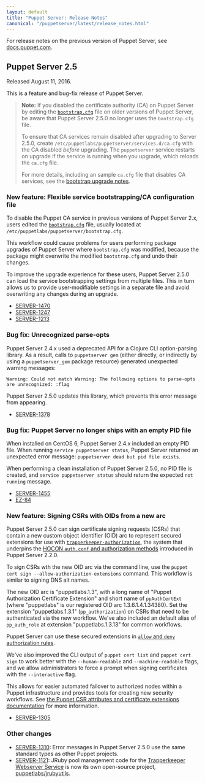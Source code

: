 ```yaml
---
layout: default
title: "Puppet Server: Release Notes"
canonical: "/puppetserver/latest/release_notes.html"
---
```


[Trapperkeeper]: https://github.com/puppetlabs/trapperkeeper
[service bootstrapping]: ./configuration.markdown#service-bootstrapping
[auth.conf]: ./config_file_auth.markdown

For release notes on the previous version of Puppet Server, see [docs.puppet.com](https://docs.puppet.com/puppetserver/2.4/release_notes.html).

## Puppet Server 2.5

Released August 11, 2016.

This is a feature and bug-fix release of Puppet Server.

> **Note:** If you disabled the certificate authority (CA) on Puppet Server by editing the [`bootstrap.cfg`][service bootstrapping] file on older versions of Puppet Server, be aware that Puppet Server 2.5.0 no longer uses the `bootstrap.cfg` file.
>
> To ensure that CA services remain disabled after upgrading to Server 2.5.0, create `/etc/puppetlabs/puppetserver/services.d/ca.cfg` with the CA disabled *before* upgrading. The `puppetserver` service restarts on upgrade if the service is running when you upgrade, which reloads the `ca.cfg` file.
>
> For more details, including an sample `ca.cfg` file that disables CA services, see the [bootstrap upgrade notes](./bootstrap_upgrade_notes.markdown).

### New feature: Flexible service bootstrapping/CA configuration file

To disable the Puppet CA service in previous versions of Puppet Server 2.x, users edited the [`bootstrap.cfg`][service bootstrapping] file, usually located at `/etc/puppetlabs/puppetserver/bootstrap.cfg`.

This workflow could cause problems for users performing package upgrades of Puppet Server where `bootstrap.cfg` was modified, because the package might overwrite the modified `bootstrap.cfg` and undo their changes.

To improve the upgrade experience for these users, Puppet Server 2.5.0 can load the service bootstrapping settings from multiple files. This in turn allows us to provide user-modifiable settings in a separate file and avoid overwriting any changes during an upgrade.

-   [SERVER-1470](https://tickets.puppetlabs.com/browse/SERVER-1470)
-   [SERVER-1247](https://tickets.puppetlabs.com/browse/SERVER-1247)
-   [SERVER-1213](https://tickets.puppetlabs.com/browse/SERVER-1213)

### Bug fix: Unrecognized parse-opts

Puppet Server 2.4.x used a deprecated API for a Clojure CLI option-parsing library. As a result, calls to `puppetserver gem` (either directly, or indirectly by using a `puppetserver_gem` package resource) generated unexpected warning messages:

    Warning: Could not match Warning: The following options to parse-opts are unrecognized: :flag

Puppet Server 2.5.0 updates this library, which prevents this error message from appearing.

-   [SERVER-1378](https://tickets.puppetlabs.com/browse/SERVER-1378)

### Bug fix: Puppet Server no longer ships with an empty PID file

When installed on CentOS 6, Puppet Server 2.4.x included an empty PID file. When running `service puppetserver status`, Puppet Server returned an unexpected error message: `puppetserver dead but pid file exists`.

When performing a clean installation of Puppet Server 2.5.0, no PID file is created, and `service puppetserver status` should return the expected `not running` message.

-   [SERVER-1455](https://tickets.puppetlabs.com/browse/SERVER-1455)
-   [EZ-84](https://tickets.puppetlabs.com/browse/EZ-84)

### New feature: Signing CSRs with OIDs from a new arc

Puppet Server 2.5.0 can sign certificate signing requests (CSRs) that contain a new custom object identifier (OID) arc to represent secured extensions for use with [`trapperkeeper-authorization`][Trapperkeeper], the system that underpins the [HOCON `auth.conf` and authorization methods][auth.conf] introduced in Puppet Server 2.2.0.

To sign CSRs wth the new OID arc via the command line, use the `puppet cert sign --allow-authorization-extensions` command. This workflow is similar to signing DNS alt names.

The new OID arc is "puppetlabs.1.3", with a long name of "Puppet Authorization Certificate Extension" and short name of `ppAuthCertExt` (where "puppetlabs" is our registered OID arc 1.3.6.1.4.1.34380). Set the extension "puppetlabs.1.3.1" (`pp_authorization`) on CSRs that need to be authenticated via the new workflow. We've also included an default alias of `pp_auth_role` at extension "puppetlabs.1.3.13" for common workflows.

Puppet Server can use these secured extensions in [`allow` and `deny` authorization rules](./config_file_auth.markdown#allow-allow-unauthenticated-and-deny).

We've also improved the CLI output of `puppet cert list` and `puppet cert sign` to work better with the `--human-readable` and `--machine-readable` flags, and we allow administrators to force a prompt when signing certificates with the `--interactive` flag.

This allows for easier automated failover to authorized nodes within a Puppet infrastructure and provides tools for creating new security workflows. See [the Puppet CSR attributes and certificate extensions documentation](https://docs.puppet.com/puppet/4.5/reference/ssl_attributes_extensions.html) for more information.

-   [SERVER-1305](https://tickets.puppetlabs.com/browse/SERVER-1305)

### Other changes

-   [SERVER-1310](https://tickets.puppetlabs.com/browse/SERVER-1310): Error messages in Puppet Server 2.5.0 use the same standard types as other Puppet projects.
-   [SERVER-1121](https://tickets.puppetlabs.com/browse/SERVER-1121): JRuby pool management code for the [Trapperkeeper Webserver Service][Trapperkeeper] is now its own open-source project, [puppetlabs/jrubyutils](https://github.com/puppetlabs/jruby-utils).
